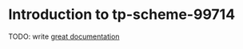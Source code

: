 # Introduction to tp-scheme-99714

TODO: write [great documentation](http://jacobian.org/writing/what-to-write/)
